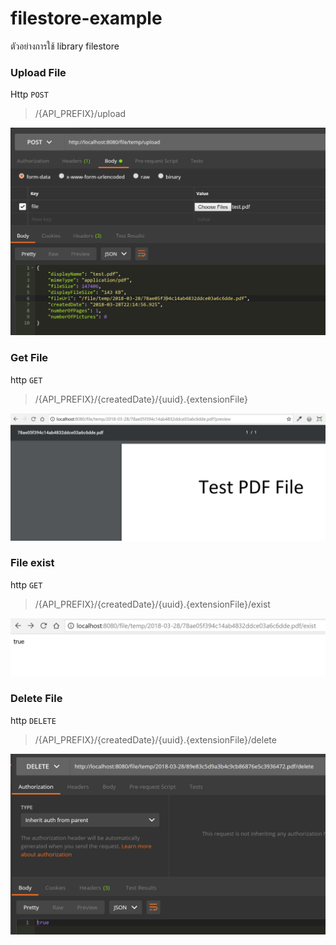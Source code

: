 # filestore-example
ตัวอย่างการใช้ library filestore

### Upload File

Http `POST`
> /{API_PREFIX}/upload

![upload](image/upload.jpg)


### Get File

http `GET`
> /{API_PREFIX}/{createdDate}/{uuid}.{extensionFile}

![upload](image/get-file.jpg)

### File exist 

http `GET`
> /{API_PREFIX}/{createdDate}/{uuid}.{extensionFile}/exist 

![upload](image/exist.jpg)

### Delete File 

http `DELETE`
> /{API_PREFIX}/{createdDate}/{uuid}.{extensionFile}/delete   

![upload](image/delete.jpg)
